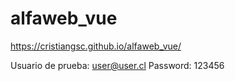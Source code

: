 # alfaweb_vue

https://cristiangsc.github.io/alfaweb_vue/

Usuario de prueba: user@user.cl
Password: 123456
